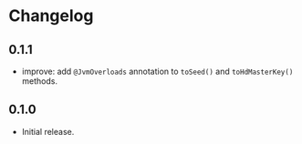 # Changelog

## 0.1.1
- improve: add `@JvmOverloads` annotation to `toSeed()` and `toHdMasterKey()` methods.

## 0.1.0
- Initial release.